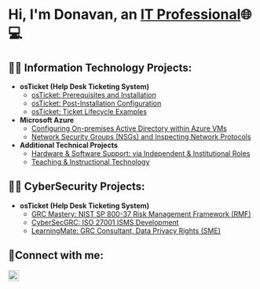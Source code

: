  <h1>Hi, I'm Donavan, an <a href="https://www.linkedin.com/in/donavan-mathews">IT Professional</a>🌐💻</h1>

<h2>👨‍💻 Information Technology Projects:</h2>

- <b>osTicket (Help Desk Ticketing System)</b>
  - [osTicket: Prerequisites and Installation](https://github.com/dmathewsITpro/osticket-prereqs)
  - [osTicket: Post-Installation Configuration](https://github.com/dmathewsITpro/post-install-config)
  - [osTicket: Ticket Lifecycle Examples](https://github.com/dmathewsITpro/ticket-lifecycle)
- <b>Microsoft Azure</b>
  - [Configuring On-premises Active Directory within Azure VMs](https://github.com/dmathewsITpro/configure-ad)
  - [Network Security Groups (NSGs) and Inspecting Network Protocols](https://github.com/dmathewsITpro/azure-network-protocols)
- <b>Additional Technical Projects</b>
  - [Hardware & Software Support: via Independent & Institutional Roles](https://github.com/dmathewsITpro/hardware-software-support)
  - [Teaching & Instructional Technology](https://github.com/dmathewsITpro/teaching-technology-instruction)

<h2>👨‍💻 CyberSecurity Projects:</h2>

- <b>osTicket (Help Desk Ticketing System)</b>
  - [GRC Mastery: NIST SP 800-37 Risk Management Framework (RMF)](https://github.com/dmathewsITpro/osticket-prereqs)
  - [CyberSecGRC: ISO 27001 ISMS Development](https://github.com/dmathewsITpro/post-install-config)
  - [LearningMate: GRC Consultant, Data Privacy Rights (SME)](https://github.com/dmathewsITpro/ticket-lifecycle)

<h2>🤳Connect with me:</h2>


[<img align="left" alt="Josh | LinkedIn" width="22px" src="https://cdn.jsdelivr.net/npm/simple-icons@v3/icons/linkedin.svg" />][linkedin]


[twitter]: 
[instagram]: 
[linkedin]: https://www.linkedin.com/in/donavan-mathews
